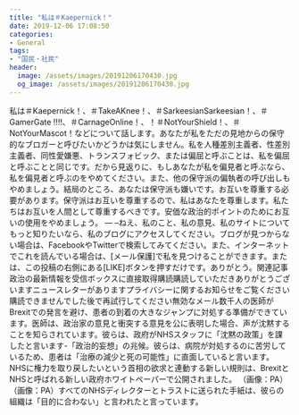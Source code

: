 ```yaml
---
title: "私は‪＃Kaepernick！"
date: 2019-12-06 17:08:50
categories:
- General
tags:
- "国民・社民"
header:
  image: /assets/images/20191206170430.jpg
  og_image: /assets/images/20191206170430.jpg
---
```


私は‪＃Kaepernick！、‪＃TakeAKnee！、‪＃SarkeesianSarkeesian！、‪＃GamerGate ‼‼、‪＃CarnageOnline！、！‪＃NotYourShield！、‪＃NotYourMascot！などについて話します。あなたが私をただの見地からの保守的なブロガーと呼びたいかどうかは気にしません。私を人種差別主義者、性差別主義者、同性愛嫌悪、トランスフォビック、または偏屈と呼ぶことは、私を偏屈と呼ぶことと同じです。だから見返りに、もしあなたが私を偏見者と呼ぶなら、私を偏見者と呼ぶのをやめてください。また、他の保守派の偏執者の呼び出しもやめましょう。結局のところ、あなたは保守派も嫌いです。お互いを尊重する必要があります。保守派はお互いを尊重するので、私はあなたを尊重します。私たちはお互いを人間として尊重するべきです。安価な政治的ポイントのためにお互いの使用をやめましょう。 — –ねえ、私のこと、私の意見、私のサイトについてもっと知りたいなら、私のブログにアクセスしてください。ブログが見つからない場合は、FacebookやTwitterで検索してみてください。また、インターネットでこれを読んでいる場合は、[メール保護]で私を見つけることができます。または、この投稿の右側にある[LIKE]ボタンを押すだけです。ありがとう。関連記事政治の最新情報を受信ボックスに直接取得購読購読していただきありがとうございますニュースレターがありますプライバシーに関するお知らせをご覧ください購読できませんでした後で再試行してください無効なメール数千人の医師がBrexitでの発言を避け、患者の到着の大きなジャンプに対処する準備ができています。医師は、政治家の意見と衝突する意見を公に表明した場合、声が沈黙することを知らされています。彼らは、政府がNHSスタッフに「沈黙の政策」を課したと言います-「政治的妄想」の兆候。彼らは、病院が対処するのに苦労しているため、患者は「治療の減少と死の可能性」に直面していると言います。 NHSに権力を取り戻したいという首相の欲求と連動する新しい規則は、BrexitとNHSと呼ばれる新しい政府ホワイトペーパーで公開されました。 （画像：PA）（画像：PA）すべてのNHSディレクターとトラストに送られた手紙は、彼らの組織は「目的に合わない」と言われたと言っています。
